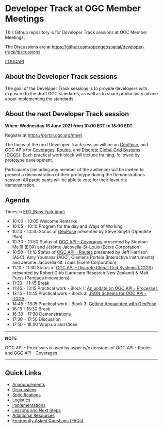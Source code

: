 # Developer Track at OGC Member Meetings


This Github repository is for Developer Track sessions at OGC Member Meetings.

The Discussions are at https://github.com/opengeospatial/developer-track/discussions

[#OGCAPI](https://twitter.com/hashtag/OGCAPI)

About the Developer Track sessions
----------------

The goal of the Developer Track sessions is to provide developers with exposure to the draft OGC standards, as well as to share productivity advice about implementing the standards.

About the next Developer Track session
----------------

**When: Wednesday 16 June 2021 from 10:00 EDT to 18:00 EDT**

Register at https://portal.ogc.org/meet

The focus of the next Developer Track session will be on [GeoPose](https://www.ogc.org/projects/groups/geoposeswg), and OGC APIs for [Coverages](https://github.com/opengeospatial/ogcapi-coverages), [Routes](https://github.com/opengeospatial/ogcapi-routes), and [Discrete Global Grid Systems (DGGS)](https://github.com/opengeospatial/ogcapi-discrete-global-grid-systems). Each practical work block will include training, followed by prototype development.

Participants (including any member of the audience) will be invited to present a demonstration of their prototype during the Demonstrations session. All participants will be able to vote for their favourite demonstration.



Agenda
------

Times in [EDT (New York time)](https://www.timeanddate.com/worldclock/usa/new-york)

* 10:00 - 10:05 Welcome Remarks
* 10:05 - 10:10 Program for the day and Ways of Working
* 10:10 - 10:30 Status of [GeoPose](https://github.com/opengeospatial/GeoPose) presented by Steve Smyth (OpenSite Plan)
* 10:30 - 10:50 Status of [OGC API – Coverages](https://ogcapi.ogc.org/coverages) presented by Stephan Meißl (EOX) and Jérôme Jacovella-St-Louis (Ecere Corporation)
* 10:50 - 11:10 Status of [OGC API – Routes](https://ogcapi.ogc.org/routes) presented by Jeff Harrison (AGC), Amy Youmans (AGC), Clemens Portele (Interactive Instruments) and Jerome Jacovella-St. Louis (Ecere Corporation)
* 11:10 - 11:30 Status of [OGC API – Discrete Global Grid Systems (DGGS)](https://ogcapi.ogc.org/dggs/) presented by Robert Gibb (Landcare Research New Zealand) & Matt Purss (Pangaea Innovations)
* 11:30 - 11:45 Break
* 11:45 - 13:15 Practical work - Block 1: [An update on OGC API - Processes](https://github.com/opengeospatial/developer-track/blob/main/abstracts/20210616_Event/AnUpdateOnOGCAPIProcesses.adoc)
* 13:15 - 14:45 Practical work - Block 2: [JSON Schema for OGC API - DGGS](https://github.com/opengeospatial/developer-track/blob/main/abstracts/20210616_Event/JSONSchemaForOGCAPIDGGS.adoc)
* 14:45 - 16:15 Practical work - Block 3: [Getting Acquainted with GeoPose](https://github.com/opengeospatial/developer-track/blob/main/abstracts/20210616_Event/GettingAcquaintedWithGeoPose.adoc)
* 16:15 - 16:30 Break
* 16:30 - 17:30 Demonstrations
* 17:30 - 17:50 Discussion
* 17:50 - 18:00 Wrap up and Close

---
**NOTE**

OGC API - Processes is used by aspects/extensions of OGC API - Routes and OGC API - Coverages.

---


Quick Links
------

* [Announcements](https://github.com/opengeospatial/developer-track/discussions/14)
* [Discussions](https://github.com/opengeospatial/developer-track/discussions)
* [Specifications](./specs.adoc)
* [Logistics](./logistics.adoc)
* [Implementations](./implementations.adoc)
* [Lessons and Next Steps](./lessonsAndNextSteps.adoc)
* [Additional Resources](./additionalResources.adoc)
* [Frequently Asked Questions (FAQs)](./FAQ.adoc)
